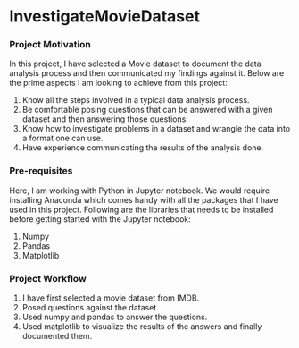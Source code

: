 # InvestigateMovieDataset

### Project Motivation

In this project, I have selected a Movie dataset to document the data analysis process and then communicated my findings against it. Below are the prime aspects I am looking to achieve from this project:
1. Know all the steps involved in a typical data analysis process.
2. Be comfortable posing questions that can be answered with a given dataset and then answering those questions.
3. Know how to investigate problems in a dataset and wrangle the data into a format one can use.
4. Have experience communicating the results of the analysis done.

### Pre-requisites
Here, I am working with Python in Jupyter notebook. We would require installing Anaconda which comes handy with all the packages that I have used in this project. Following are the libraries that needs to be installed before getting started with the Jupyter notebook:
1. Numpy
2. Pandas
3. Matplotlib

### Project Workflow

1. I have first selected a movie dataset from IMDB.
2. Posed questions against the dataset.
3. Used numpy and pandas to answer the questions.
4. Used matplotlib to visualize the results of the answers and finally documented them.
